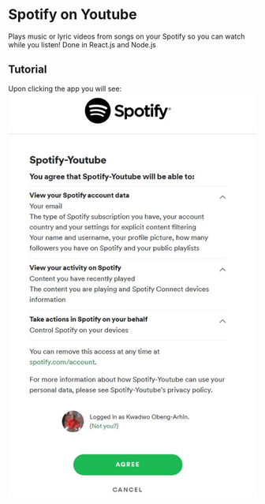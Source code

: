 # Spotify on Youtube

Plays music or lyric videos from songs on your Spotify so you can watch while you listen!
Done in React.js and Node.js

## Tutorial

Upon clicking the app you will see: ![alt text](https://github.com/KojoObeng/SpotifyonYoutube/blob/master/images/authorization_page.JPG?raw=true)
